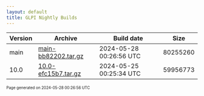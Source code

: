 ```yaml
---
layout: default
title: GLPI Nightly Builds
---
```


Version|Archive|Build date|Size
---|---|---|---
main|[main-bb82202.tar.gz](main-bb82202.tar.gz)|2024-05-28 00:26:56 UTC|80255260
10.0|[10.0-efc15b7.tar.gz](10.0-efc15b7.tar.gz)|2024-05-25 00:25:34 UTC|59956773

<font size="1">Page generated on 2024-05-28 00:26:56 UTC</font>
